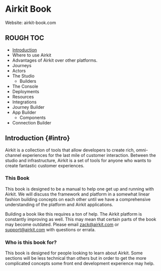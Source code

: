 # Airkit Book

Website: airkit-book.com

## ROUGH TOC

* [Introduction](#intro)
* Where to use Airkit
* Advantages of Airkit over other platforms.
* Journeys
* Actors
* The Studio
	* Builders
* The Console
* Deployments
* Resources
* Integrations
* Journey Builder
* App Builder
	* Components
* Connection Builder

## Introduction {#intro}

Airkit is a collection of tools that allow developers to create rich, omni-channel experiences for the last mile of customer interaction. Between the studio and infrastructure, Airkit is a set of tools for anyone who wants to create fantastic customer experiences.

### This Book
This book is designed to be a manual to help one get up and running with Airkit. We will discuss the framework and platform in a somewhat linear fashion building concepts on each other until we have a comprehensive understanding of the platform and Airkit applications. 

Building a book like this requires a ton of help. The Airkit platform is constantly improving as well. This may mean that certain parts of the book may become outdated. Please email zack@airkit.com or support@airkit.com with questions or errata.

###  Who is this book for?
This book is designed for people looking to learn about Airkit. Some sections will be less technical than others but in order to get the more complicated concepts some front end development experience may help. 
